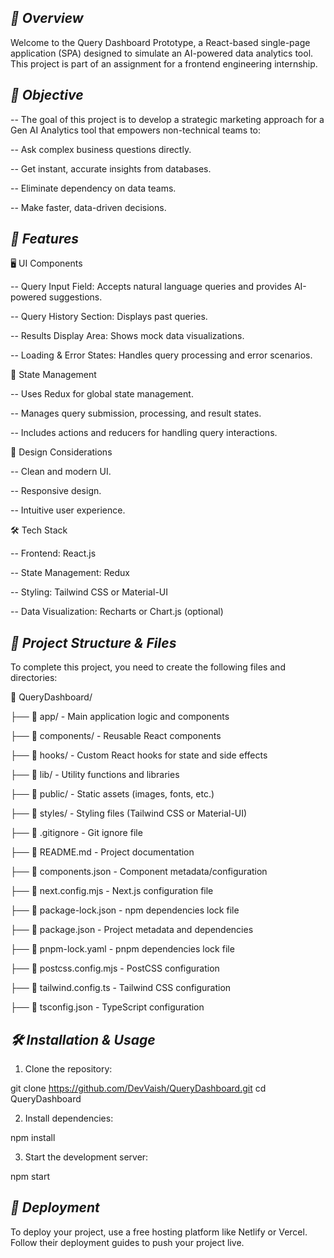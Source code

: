 ## *📌 Overview*

Welcome to the Query Dashboard Prototype, a React-based single-page application (SPA) designed to simulate an AI-powered data analytics tool. This project is part of an assignment for a frontend engineering internship.

## *🚀 Objective*

-- The goal of this project is to develop a strategic marketing approach for a Gen AI Analytics tool that empowers non-technical teams to:

-- Ask complex business questions directly.

-- Get instant, accurate insights from databases.

-- Eliminate dependency on data teams.

-- Make faster, data-driven decisions.


## *📜 Features*

🖥️ UI Components

-- Query Input Field: Accepts natural language queries and provides AI-powered suggestions.

-- Query History Section: Displays past queries.

-- Results Display Area: Shows mock data visualizations.

-- Loading & Error States: Handles query processing and error scenarios.

🔧 State Management

-- Uses Redux for global state management.

-- Manages query submission, processing, and result states.

-- Includes actions and reducers for handling query interactions.

🎨 Design Considerations

-- Clean and modern UI.

-- Responsive design.

-- Intuitive user experience.

🛠️ Tech Stack

-- Frontend: React.js

-- State Management: Redux

-- Styling: Tailwind CSS or Material-UI

-- Data Visualization: Recharts or Chart.js (optional)


## *📂 Project Structure & Files*

To complete this project, you need to create the following files and directories:

📂 QueryDashboard/ 

├── 📂 app/ - Main application logic and components

├── 📂 components/ - Reusable React components

├── 📂 hooks/ - Custom React hooks for state and side effects

├── 📂 lib/ - Utility functions and libraries

├── 📂 public/ - Static assets (images, fonts, etc.)

├── 📂 styles/ - Styling files (Tailwind CSS or Material-UI)

├── 📄 .gitignore - Git ignore file

├── 📄 README.md - Project documentation

├── 📄 components.json - Component metadata/configuration

├── 📄 next.config.mjs - Next.js configuration file

├── 📄 package-lock.json - npm dependencies lock file

├── 📄 package.json - Project metadata and dependencies

├── 📄 pnpm-lock.yaml - pnpm dependencies lock file

├── 📄 postcss.config.mjs - PostCSS configuration

├── 📄 tailwind.config.ts - Tailwind CSS configuration

├── 📄 tsconfig.json - TypeScript configuration


## *🛠️ Installation & Usage*

1. Clone the repository:

git clone https://github.com/DevVaish/QueryDashboard.git
cd QueryDashboard

2. Install dependencies:

npm install

3. Start the development server:

npm start


## *📌 Deployment*

To deploy your project, use a free hosting platform like Netlify or Vercel. Follow their deployment guides to push your project live.
